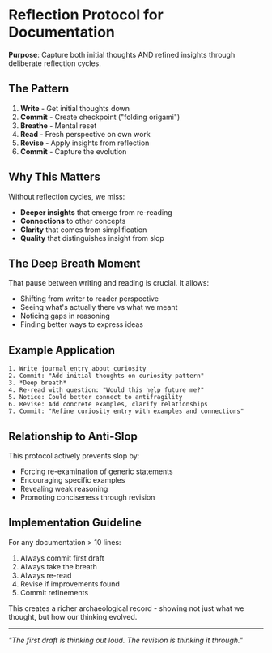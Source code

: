 # Reflection Protocol for Documentation

**Purpose**: Capture both initial thoughts AND refined insights through deliberate reflection cycles.

## The Pattern

1. **Write** - Get initial thoughts down
2. **Commit** - Create checkpoint ("folding origami")
3. **Breathe** - Mental reset
4. **Read** - Fresh perspective on own work
5. **Revise** - Apply insights from reflection
6. **Commit** - Capture the evolution

## Why This Matters

Without reflection cycles, we miss:
- **Deeper insights** that emerge from re-reading
- **Connections** to other concepts
- **Clarity** that comes from simplification
- **Quality** that distinguishes insight from slop

## The Deep Breath Moment

That pause between writing and reading is crucial. It allows:
- Shifting from writer to reader perspective
- Seeing what's actually there vs what we meant
- Noticing gaps in reasoning
- Finding better ways to express ideas

## Example Application

```
1. Write journal entry about curiosity
2. Commit: "Add initial thoughts on curiosity pattern"
3. *Deep breath*
4. Re-read with question: "Would this help future me?"
5. Notice: Could better connect to antifragility
6. Revise: Add concrete examples, clarify relationships
7. Commit: "Refine curiosity entry with examples and connections"
```

## Relationship to Anti-Slop

This protocol actively prevents slop by:
- Forcing re-examination of generic statements
- Encouraging specific examples
- Revealing weak reasoning
- Promoting conciseness through revision

## Implementation Guideline

For any documentation > 10 lines:
1. Always commit first draft
2. Always take the breath
3. Always re-read
4. Revise if improvements found
5. Commit refinements

This creates a richer archaeological record - showing not just what we thought, but how our thinking evolved.

---

*"The first draft is thinking out loud. The revision is thinking it through."*